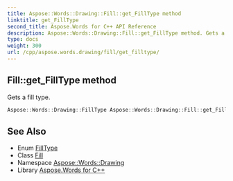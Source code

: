 ```yaml
---
title: Aspose::Words::Drawing::Fill::get_FillType method
linktitle: get_FillType
second_title: Aspose.Words for C++ API Reference
description: Aspose::Words::Drawing::Fill::get_FillType method. Gets a fill type in C++.
type: docs
weight: 300
url: /cpp/aspose.words.drawing/fill/get_filltype/
---
```

## Fill::get_FillType method


Gets a fill type.

```cpp
Aspose::Words::Drawing::FillType Aspose::Words::Drawing::Fill::get_FillType()
```

## See Also

* Enum [FillType](../../filltype/)
* Class [Fill](../)
* Namespace [Aspose::Words::Drawing](../../)
* Library [Aspose.Words for C++](../../../)
